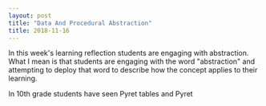 ```yaml
---
layout: post
title: "Data And Procedural Abstraction"
title: 2018-11-16
---
```


In this week's learning reflection students are engaging with abstraction. What I mean is that students are engaging with the word "abstraction" and attempting to deploy that word to describe how the concept applies to their learning.

In 10th grade students have seen Pyret tables and Pyret 
